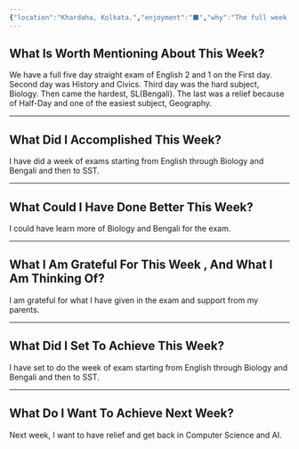 ```yaml
---
{"location":"Khardaha, Kolkata.","enjoyment":"⬛","why":"The full week was Exam.","date":"2025-04-17","dg-publish":true,"dg-home":null,"tags":["weeklyreviews"],"aliases":null,"permalink":"/notes/07-journals-calender/weekly-notes/2025-w15/","dgPassFrontmatter":true,"updated":"2025-04-17T22:26:35.457+05:30"}
---
```



## What Is Worth Mentioning About This Week?

We have a full five day straight exam of English 2 and 1 on the First day. Second day was History and Civics. Third day was the hard subject, Biology. Then came the hardest, SL(Bengali). The last was a relief because of Half-Day and one of the easiest subject, Geography.

---

## What Did I Accomplished This Week?

I have did a week of exams starting from English through Biology and Bengali and then to SST.

---

## What Could I Have Done Better This Week?

I could have learn more of Biology and Bengali for the exam.

---

## What I Am Grateful For This Week , And What I Am Thinking Of?

I am grateful for what I have given in the exam and support from my parents.

---

## What Did I Set To Achieve This Week?

I have set to do the week of exam starting from English through Biology and Bengali and then to SST.

---

## What Do I Want To Achieve Next Week?

Next week, I want to have relief and get back in Computer Science and AI.